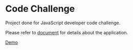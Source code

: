 # Code Challenge

Project done for JavaScript developer code challenge.

Please refer to [document](Code&#32;Challenge_&#32;Javascript&#32;Developer.pdf) for details about the application.

[Demo](http://mymoviecatalogue.herokuapp.com/)